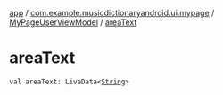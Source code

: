 [app](../../index.md) / [com.example.musicdictionaryandroid.ui.mypage](../index.md) / [MyPageUserViewModel](index.md) / [areaText](./area-text.md)

# areaText

`val areaText: LiveData<`[`String`](https://kotlinlang.org/api/latest/jvm/stdlib/kotlin/-string/index.html)`>`